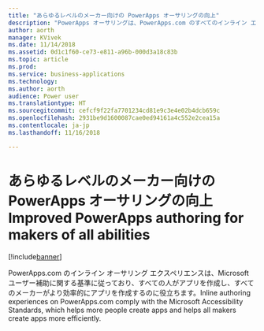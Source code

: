 ```yaml
---
title: "あらゆるレベルのメーカー向けの PowerApps オーサリングの向上"
description: "PowerApps オーサリングは、PowerApps.com のすべてのインライン エクスペリエンスにおいて Microsoft ユーザー補助に関する基準に従っています。"
author: aorth
manager: KVivek
ms.date: 11/14/2018
ms.assetid: 0d1c1f60-ce73-e811-a96b-000d3a18c83b
ms.topic: article
ms.prod: 
ms.service: business-applications
ms.technology: 
ms.author: aorth
audience: Power user
ms.translationtype: HT
ms.sourcegitcommit: cefcf9f22fa7701234cd81e9c3e4e02b4dcb659c
ms.openlocfilehash: 2931be9d1600087cae0ed94161a4c552e2cea15a
ms.contentlocale: ja-jp
ms.lasthandoff: 11/16/2018

---
```

# <a name="improved-powerapps-authoring-for-makers-of-all-abilities"></a><span data-ttu-id="89789-103">あらゆるレベルのメーカー向けの PowerApps オーサリングの向上</span><span class="sxs-lookup"><span data-stu-id="89789-103">Improved PowerApps authoring for makers of all abilities</span></span>


[!include[banner](../../includes/banner.md)]

<span data-ttu-id="89789-104">PowerApps.com のインライン オーサリング エクスペリエンスは、Microsoft ユーザー補助に関する基準に従っており、すべての人がアプリを作成し、すべてのメーカーがより効率的にアプリを作成するのに役立ちます。</span><span class="sxs-lookup"><span data-stu-id="89789-104">Inline authoring experiences on PowerApps.com comply with the Microsoft Accessibility Standards, which helps more people create apps and helps all makers create apps more efficiently.</span></span>

